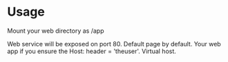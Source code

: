 # Usage

Mount your web directory as /app

Web service will be exposed on port 80.
Default page by default.
Your web app if you ensure the Host: header = 'theuser'. Virtual host.
